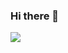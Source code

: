 ### Hi there 👋

<a href="https://tobegod.tistory.com/" target="_blank"><img src="https://img.shields.io/badge/Tistory-E95220FF?style=flat-square&logo=Tistory&logoColor=white"/></a>
